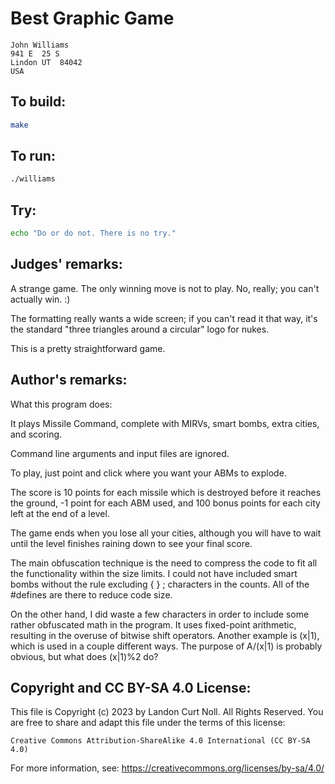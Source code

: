 # Best Graphic Game

    John Williams
    941 E  25 S
    Lindon UT  84042
    USA

## To build:

```sh
make
```

## To run:

```sh
./williams
```

## Try:

```sh
echo "Do or do not. There is no try."
```

## Judges' remarks:

A strange game. The only winning move is not to play. No, really; you can't
actually win.  :)

The formatting really wants a wide screen; if you can't read it that way,
it's the standard "three triangles around a circular" logo for nukes.

This is a pretty straightforward game.

## Author's remarks:

What this program does:

It plays Missile Command, complete with MIRVs, smart bombs,
extra cities, and scoring.

Command line arguments and input files are ignored.

To play, just point and click where you want your ABMs to explode.

The score is 10 points for each missile which is destroyed before
it reaches the ground, -1 point for each ABM used, and 100 bonus
points for each city left at the end of a level.

The game ends when you lose all your cities, although you will have
to wait until the level finishes raining down to see your final score.



The main obfuscation technique is the need to compress the code to fit
all the functionality within the size limits.  I could not have included
smart bombs without the rule excluding { } ; characters in the counts.
All of the #defines are there to reduce code size.

On the other hand, I did waste a few characters in order to include
some rather obfuscated math in the program.  It uses fixed-point
arithmetic, resulting in the overuse of bitwise shift operators.
Another example is (x|1), which is used in a couple different ways.
The purpose of A/(x|1) is probably obvious, but what does (x|1)%2 do?

## Copyright and CC BY-SA 4.0 License:

This file is Copyright (c) 2023 by Landon Curt Noll.  All Rights Reserved.
You are free to share and adapt this file under the terms of this license:

    Creative Commons Attribution-ShareAlike 4.0 International (CC BY-SA 4.0)

For more information, see: https://creativecommons.org/licenses/by-sa/4.0/
